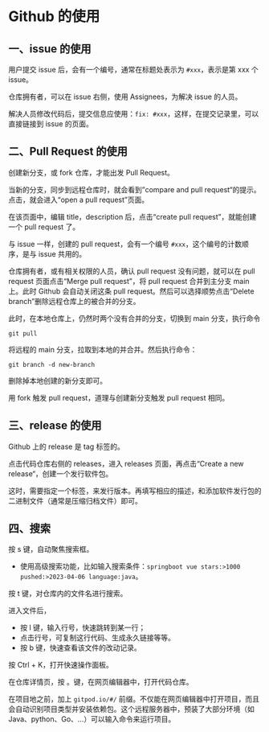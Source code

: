 # Github 的使用

## 一、issue 的使用

用户提交 issue 后，会有一个编号，通常在标题处表示为 `#xxx`，表示是第 xxx 个 issue。

仓库拥有者，可以在 issue 右侧，使用 Assignees，为解决 issue 的人员。

解决人员修改代码后，提交信息应使用：`fix: #xxx`，这样，在提交记录里，可以直接链接到 issue 的页面。

## 二、Pull Request 的使用

创建新分支，或 fork 仓库，才能出发 Pull Request。

当新的分支，同步到远程仓库时，就会看到”compare and pull request“的提示。点击，就会进入“open a pull request”页面。

在该页面中，编辑 title，description 后，点击“create pull request”，就能创建一个 pull request 了。

与 issue 一样，创建的 pull request，会有一个编号 `#xxx`，这个编号的计数顺序，是与 issue 共用的。

仓库拥有者，或有相关权限的人员，确认 pull request 没有问题，就可以在 pull request 页面点击“Merge pull request”，将 pull request 合并到主分支 main 上。此时 Github 会自动关闭这条 pull request。然后可以选择顺势点击“Delete branch”删除远程仓库上的被合并的分支。

此时，在本地仓库上，仍然时两个没有合并的分支，切换到 main 分支，执行命令

```shell
git pull
```

将远程的 main 分支，拉取到本地的并合并。然后执行命令：

```shell
git branch -d new-branch
```

删除掉本地创建的新分支即可。

用 fork 触发 pull request，道理与创建新分支触发 pull request 相同。

## 三、release 的使用

Github 上的 release 是 tag 标签的。

点击代码仓库右侧的 releases，进入 releases 页面，再点击“Create a new release“，创建一个发行软件包。

这时，需要指定一个标签，来发行版本。再填写相应的描述，和添加软件发行包的二进制文件（通常是压缩归档文件）即可。

## 四、搜索

按 s 键，自动聚焦搜索框。

- 使用高级搜索功能，比如输入搜索条件：`springboot vue stars:>1000 pushed:>2023-04-06 language:java`。

按 t 键，对仓库内的文件名进行搜索。

进入文件后，

- 按 l 键，输入行号，快速跳转到某一行；
- 点击行号，可复制这行代码、生成永久链接等等。
- 按 b 键，快速查看该文件的改动记录。

按 Ctrl + K，打开快速操作面板。

在仓库详情页，按 。键，在网页编辑器中，打开代码仓库。

在项目地之前，加上 `gitpod.io/#/` 前缀。不仅能在网页编辑器中打开项目，而且会自动识别项目类型并安装依赖包。这个远程服务器中，预装了大部分环境（如 Java、python、Go、...）可以输入命令来运行项目。
